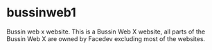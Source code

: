 # bussinweb1
Bussin web x website.
This is a Bussin Web X website, all parts of the Bussin Web X are owned by Facedev excluding most of the websites.
